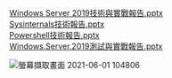 [Windows Server 2019技術與實戰報告.pptx](https://github.com/s108000389/Windows-Server/files/6297699/Windows.Server.2019.pptx) \
[Sysinternals技術報告.pptx](https://github.com/s108000389/Windows-Server/files/6297701/Sysinternals.pptx) \
[Powershell技術報告.pptx](https://github.com/s108000389/Windows-Server/files/6297704/Powershell.pptx) \
[Windows.Server.2019測試與實戰報告.pptx](https://github.com/s108000389/Windows-Server/files/6301159/Windows.Server.2019.pptx)

![螢幕擷取畫面 2021-06-01 104806](https://user-images.githubusercontent.com/79491888/120259822-38134700-c2c7-11eb-9a4f-d83e18a118ac.png)



